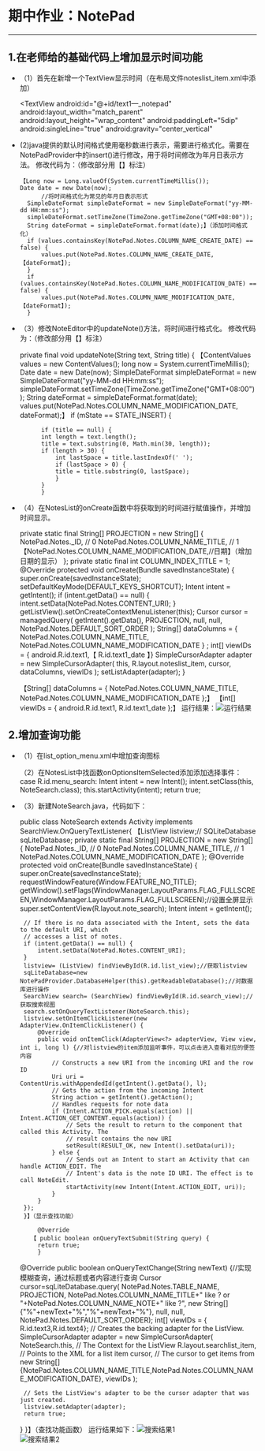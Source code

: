 # 期中作业：NotePad
----------

## 1.在老师给的基础代码上增加显示时间功能
* （1）首先在新增一个TextView显示时间（在布局文件noteslist_item.xml中添加）

	<TextView
		android:id="@+id/text1—_notepad"
		android:layout_width="match_parent"
		android:layout_height="wrap_content"
		android:paddingLeft="5dip"
		android:singleLine="true"
	   android:gravity="center_vertical"

* (2)java提供的默认时间格式使用毫秒数进行表示，需要进行格式化。需要在NotePadProvider中的insert()进行修改，用于将时间修改为年月日表示方法。
  修改代码为：（修改部分用【】标注）
  
	  【Long now = Long.valueOf(System.currentTimeMillis());
	  Date date = new Date(now);
			//将时间格式化为常见的年月日表示形式
		SimpleDateFormat simpleDateFormat = new SimpleDateFormat("yy-MM-dd HH:mm:ss");
		simpleDateFormat.setTimeZone(TimeZone.getTimeZone("GMT+08:00"));
		String dateFormat = simpleDateFormat.format(date);】（添加时间格式化）
		if (values.containsKey(NotePad.Notes.COLUMN_NAME_CREATE_DATE) == false) {
		    values.put(NotePad.Notes.COLUMN_NAME_CREATE_DATE, 【dateFormat】);
		}
		if (values.containsKey(NotePad.Notes.COLUMN_NAME_MODIFICATION_DATE) == false) {
		    values.put(NotePad.Notes.COLUMN_NAME_MODIFICATION_DATE, 【dateFormat】);
		}
        

* （3）修改NoteEditor中的updateNote()方法，将时间进行格式化。
修改代码为：（修改部分用【】标注）

	 private final void updateNote(String text, String title) {
		【ContentValues values = new ContentValues();
		long now = System.currentTimeMillis();
		Date date = new Date(now);
		SimpleDateFormat simpleDateFormat = new SimpleDateFormat("yy-MM-dd HH:mm:ss");
		simpleDateFormat.setTimeZone(TimeZone.getTimeZone("GMT+08:00"));
		String dateFormat = simpleDateFormat.format(date);
		values.put(NotePad.Notes.COLUMN_NAME_MODIFICATION_DATE, dateFormat);】
		if (mState == STATE_INSERT) {

		    if (title == null) {
			int length = text.length();
			title = text.substring(0, Math.min(30, length));
			if (length > 30) {
			    int lastSpace = title.lastIndexOf(' ');
			    if (lastSpace > 0) {
				title = title.substring(0, lastSpace);
			    }
			}
		    }
 * （4）在NotesList的onCreate函数中将获取到的时间进行赋值操作，并增加时间显示。
 
	 private static final String[] PROJECTION = new String[] {
		    NotePad.Notes._ID, // 0
		    NotePad.Notes.COLUMN_NAME_TITLE, // 1
		    【NotePad.Notes.COLUMN_NAME_MODIFICATION_DATE,//日期】（增加日期的显示）
	    };
	    private static final int COLUMN_INDEX_TITLE = 1;
	    @Override
	    protected void onCreate(Bundle savedInstanceState) {
		super.onCreate(savedInstanceState);
		setDefaultKeyMode(DEFAULT_KEYS_SHORTCUT);
		Intent intent = getIntent();
		if (intent.getData() == null) {
		    intent.setData(NotePad.Notes.CONTENT_URI);
		}
		getListView().setOnCreateContextMenuListener(this);
		Cursor cursor = managedQuery(
		    getIntent().getData(),
		    PROJECTION,
		    null,
		    null,
		    NotePad.Notes.DEFAULT_SORT_ORDER
		);
		String[] dataColumns = { NotePad.Notes.COLUMN_NAME_TITLE, NotePad.Notes.COLUMN_NAME_MODIFICATION_DATE } ;
		int[] viewIDs = { android.R.id.text1,【 R.id.text1_date 】}
		SimpleCursorAdapter adapter
		    = new SimpleCursorAdapter(
			      this,
			      R.layout.noteslist_item,
			      cursor,
			      dataColumns,
			      viewIDs
		      );
		setListAdapter(adapter);
	    }

	【String[] dataColumns = { NotePad.Notes.COLUMN_NAME_TITLE, NotePad.Notes.COLUMN_NAME_MODIFICATION_DATE };】
	【int[] viewIDs = { android.R.id.text1, R.id.text1_date };】
运行结果：![运行结果](https://github.com/1234567Olive/Notepad/blob/master/1.JPG)

## 2.增加查询功能
* （1）在list_option_menu.xml中增加查询图标

	 <item
		android:id="@+id/menu_search"
		android:icon="@android:drawable/ic_search_category_default"
		android:showAsAction="always"
		android:title="search">
	    </item>

	 （2）在NotesList中找函数onOptionsItemSelected添加添加选择事件：
	 case R.id.menu_search:
			Intent intent = new Intent();
			intent.setClass(this, NoteSearch.class);
			this.startActivity(intent);
			return true;
 
 * （3）新建NoteSearch.java，代码如下：
 
	 public class NoteSearch extends Activity implements SearchView.OnQueryTextListener{
	   【ListView listview;//
	    SQLiteDatabase sqLiteDatabase;
	    private static final String[] PROJECTION = new String[] {
		    NotePad.Notes._ID, // 0
		    NotePad.Notes.COLUMN_NAME_TITLE, // 1
		    NotePad.Notes.COLUMN_NAME_MODIFICATION_DATE
	    };
	    @Override
	    protected void onCreate(Bundle savedInstanceState) {
		super.onCreate(savedInstanceState);
		requestWindowFeature(Window.FEATURE_NO_TITLE);
		getWindow().setFlags(WindowManager.LayoutParams.FLAG_FULLSCREEN,WindowManager.LayoutParams.FLAG_FULLSCREEN);//设置全屏显示
		super.setContentView(R.layout.note_search);
		Intent intent = getIntent();

        // If there is no data associated with the Intent, sets the data to the default URI, which
        // accesses a list of notes.
        if (intent.getData() == null) {
            intent.setData(NotePad.Notes.CONTENT_URI);
        }
        listview= (ListView) findViewById(R.id.list_view);//获取listview
        sqLiteDatabase=new NotePadProvider.DatabaseHelper(this).getReadableDatabase();//对数据库进行操作
        SearchView search= (SearchView) findViewById(R.id.search_view);//获取搜索视图
        search.setOnQueryTextListener(NoteSearch.this);
        listview.setOnItemClickListener(new AdapterView.OnItemClickListener() {
            @Override
            public void onItemClick(AdapterView<?> adapterView, View view, int i, long l) {//对listview的item添加监听事件，可以点击进入查看对应的便签内容
                // Constructs a new URI from the incoming URI and the row ID
                Uri uri = ContentUris.withAppendedId(getIntent().getData(), l);
                // Gets the action from the incoming Intent
                String action = getIntent().getAction();
                // Handles requests for note data
                if (Intent.ACTION_PICK.equals(action) || Intent.ACTION_GET_CONTENT.equals(action)) {
                    // Sets the result to return to the component that called this Activity. The
                    // result contains the new URI
                    setResult(RESULT_OK, new Intent().setData(uri));
                } else {
                    // Sends out an Intent to start an Activity that can handle ACTION_EDIT. The
                    // Intent's data is the note ID URI. The effect is to call NoteEdit.
                    startActivity(new Intent(Intent.ACTION_EDIT, uri));
                }
            }
        });
	    }】（显示查找功能）

		    @Override
		  【 public boolean onQueryTextSubmit(String query) {
			return true;
		    }

    @Override
    public boolean onQueryTextChange(String newText) {//实现模糊查询，通过标题或者内容进行查询
        Cursor cursor=sqLiteDatabase.query(
                NotePad.Notes.TABLE_NAME,
                PROJECTION,
                NotePad.Notes.COLUMN_NAME_TITLE+" like ? or "+NotePad.Notes.COLUMN_NAME_NOTE+" like ?",
                new String[]{"%"+newText+"%","%"+newText+"%"},
                null,
                null,
                NotePad.Notes.DEFAULT_SORT_ORDER);
        int[] viewIDs = { R.id.text3,R.id.text4};
        // Creates the backing adapter for the ListView.
        SimpleCursorAdapter adapter
                = new SimpleCursorAdapter(
                NoteSearch.this,                             // The Context for the ListView
                R.layout.searchlist_item,          // Points to the XML for a list item
                cursor,                           // The cursor to get items from
                new String[]{NotePad.Notes.COLUMN_NAME_TITLE,NotePad.Notes.COLUMN_NAME_MODIFICATION_DATE},
                viewIDs
        );

        // Sets the ListView's adapter to be the cursor adapter that was just created.
        listview.setAdapter(adapter);
        return true;
    }
	}】（查找功能函数）
运行结果如下：![搜索结果1](https://github.com/1234567Olive/Notepad/blob/master/2.png)  
	![搜索结果2](https://github.com/1234567Olive/Notepad/blob/master/3.jpg)
 
